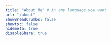 ```yaml
---
title: "About Me" # in any language you want
url: "/about"
ShowBreadCrumbs: false
showtoc: false
hidemeta: true
disableShare: true
---
```


<!-- I'm currently a research assistant in Prof. Shuangjia Zheng's team at Shanghai Jiaotong University. 

### Education

- 2018 - 2021, Sun Yat-sen University, Computer Science and Technology, Master
- 2014 - 2018, Chongqing University, Computer Science and Technology, Bachelor

### Working

- 2023 - Now, Shanghai Jiaotong University, Research assistant
- 2021 - 2023, BYD - Division 2, Senior software Engineer

### Publication

1. **Wang, J,**, Zheng, S. XXX, *NeurIPS*, 2024 (Submitted, under blind review)
2. **Wang, J***., Zheng, S.*, Chen, J., & Yang, Y. [Meta Learning for Low-Resource Molecular Optimization](https://doi.org/10.1021/acs.jcim.0c01416). *Journal of Chemical Information and Modeling* (JCIM), 2021
3. **Wang, J**., Liu, M., & Quan, X. [Progressive Dialogue State Tracking for Multi-Domain Dialogue Systems](https://ieeexplore.ieee.org/abstract/document/9414610). *IEEE International Conference on Acoustics, Speech and Signal Processing* (ICASSP), 2021 -->
